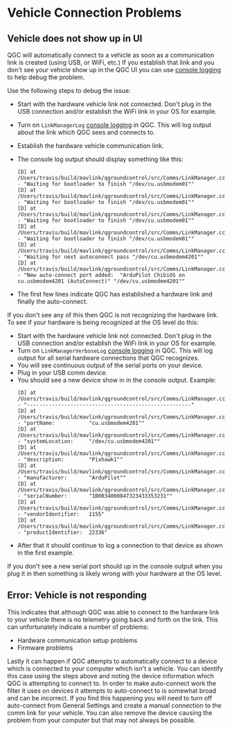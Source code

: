 # Vehicle Connection Problems

## Vehicle does not show up in UI

QGC will automatically connect to a vehicle as soon as a communication link is created (using USB, or WiFi, etc.)
If you establish that link and you don't see your vehicle show up in the QGC UI you can use [console logging](../settings_view/console_logging.md) to help debug the problem.

Use the following steps to debug the issue:

- Start with the hardware vehicle link not connected.
  Don't plug in the USB connection and/or establish the WiFi link in your OS for example.

- Turn on `LinkManagerLog` [console logging](../settings_view/console_logging.md) in QGC.
  This will log output about the link which QGC sees and connects to.

- Establish the hardware vehicle communication link.

- The console log output should display something like this:

  ```
  [D] at /Users/travis/build/mavlink/qgroundcontrol/src/Comms/LinkManager.cc:563 - "Waiting for bootloader to finish "/dev/cu.usbmodem01""
  [D] at /Users/travis/build/mavlink/qgroundcontrol/src/Comms/LinkManager.cc:563 - "Waiting for bootloader to finish "/dev/cu.usbmodem01""
  [D] at /Users/travis/build/mavlink/qgroundcontrol/src/Comms/LinkManager.cc:563 - "Waiting for bootloader to finish "/dev/cu.usbmodem01""
  [D] at /Users/travis/build/mavlink/qgroundcontrol/src/Comms/LinkManager.cc:563 - "Waiting for bootloader to finish "/dev/cu.usbmodem01""
  [D] at /Users/travis/build/mavlink/qgroundcontrol/src/Comms/LinkManager.cc:572 - "Waiting for next autoconnect pass "/dev/cu.usbmodem4201""
  [D] at /Users/travis/build/mavlink/qgroundcontrol/src/Comms/LinkManager.cc:613 - "New auto-connect port added:  "ArduPilot ChibiOS on cu.usbmodem4201 (AutoConnect)" "/dev/cu.usbmodem4201""
  ```

- The first few lines indicate QGC has established a hardware link and finally the auto-connect.

If you don't see any of this then QGC is not recognizing the hardware link.
To see if your hardware is being recognized at the OS level do this:

- Start with the hardware vehicle link not connected.
  Don't plug in the USB connection and/or establish the WiFi link in your OS for example.
- Turn on `LinkManagerVerboseLog` [console logging](../settings_view/console_logging.md) in QGC.
  This will log output for all serial hardware connections that QGC recognizes.
- You will see continuous output of the serial ports on your device.
- Plug in your USB comm device.
- You should see a new device show in in the console output. Example:
  ```
  [D] at /Users/travis/build/mavlink/qgroundcontrol/src/Comms/LinkManager.cc:520 - "-----------------------------------------------------"
  [D] at /Users/travis/build/mavlink/qgroundcontrol/src/Comms/LinkManager.cc:521 - "portName:           "cu.usbmodem4201""
  [D] at /Users/travis/build/mavlink/qgroundcontrol/src/Comms/LinkManager.cc:522 - "systemLocation:     "/dev/cu.usbmodem4201""
  [D] at /Users/travis/build/mavlink/qgroundcontrol/src/Comms/LinkManager.cc:523 - "description:        "Pixhawk1""
  [D] at /Users/travis/build/mavlink/qgroundcontrol/src/Comms/LinkManager.cc:524 - "manufacturer:       "ArduPilot""
  [D] at /Users/travis/build/mavlink/qgroundcontrol/src/Comms/LinkManager.cc:525 - "serialNumber:       "1B0034000847323433353231""
  [D] at /Users/travis/build/mavlink/qgroundcontrol/src/Comms/LinkManager.cc:526 - "vendorIdentifier:   1155"
  [D] at /Users/travis/build/mavlink/qgroundcontrol/src/Comms/LinkManager.cc:527 - "productIdentifier:  22336"
  ```
- After that it should continue to log a connection to that device as shown in the first example.

If you don't see a new serial port should up in the console output when you plug it in then something is likely wrong with your hardware at the OS level.

## Error: Vehicle is not responding

This indicates that although QGC was able to connect to the hardware link to your vehicle there is no telemetry going back and forth on the link.
This can unfortunately indicate a number of problems:

- Hardware communication setup problems
- Firmware problems

Lastly it can happen if QGC attempts to automatically connect to a device which is connected to your computer which isn't a vehicle.
You can identify this case using the steps above and noting the device information which QGC is attempting to connect to.
In order to make auto-connect work the filter it uses on devices it attempts to auto-connect to is somewhat broad and can be incorrect.
If you find this happening you will need to turn off auto-connect from General Settings and create a manual connection to the comm link for your vehicle.
You can also remove the device causing the problem from your computer but that may not always be possible.

